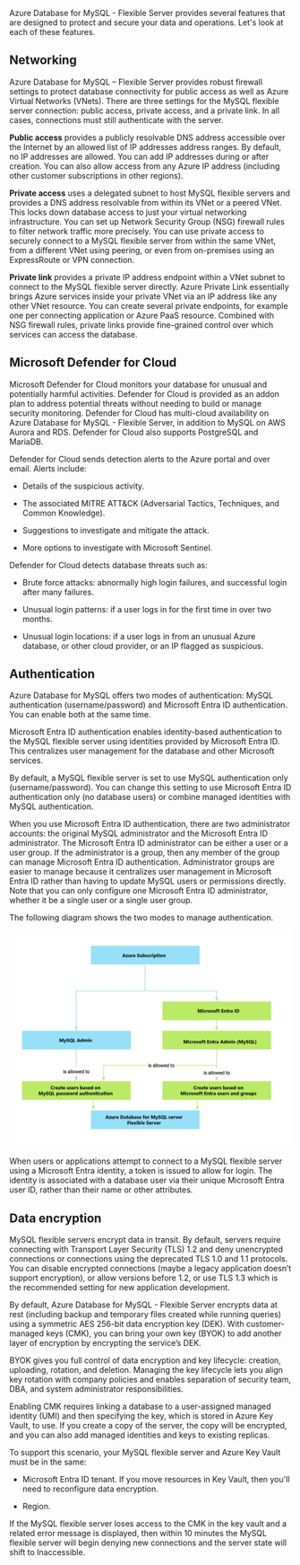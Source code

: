Azure Database for MySQL - Flexible Server provides several features that are designed to protect and secure your data and operations. Let's look at each of these features. 

## Networking

Azure Database for MySQL – Flexible Server provides robust firewall settings to protect database connectivity for public access as well as Azure Virtual Networks (VNets). There are three settings for the MySQL flexible server connection: public access, private access, and a private link. In all cases, connections must still authenticate with the server. 

**Public access** provides a publicly resolvable DNS address accessible over the Internet by an allowed list of IP addresses address ranges. By default, no IP addresses are allowed. You can add IP addresses during or after creation. You can also allow access from any Azure IP address (including other customer subscriptions in other regions). 

**Private access** uses a delegated subnet to host MySQL flexible servers and provides a DNS address resolvable from within its VNet or a peered VNet. This locks down database access to just your virtual networking infrastructure. You can set up Network Security Group (NSG) firewall rules to filter network traffic more precisely. You can use private access to securely connect to a MySQL flexible server from within the same VNet, from a different VNet using peering, or even from on-premises using an ExpressRoute or VPN connection. 

**Private link** provides a private IP address endpoint within a VNet subnet to connect to the MySQL flexible server directly. Azure Private Link essentially brings Azure services inside your private VNet via an IP address like any other VNet resource. You can create several private endpoints, for example one per connecting application or Azure PaaS resource. Combined with NSG firewall rules, private links provide fine-grained control over which services can access the database. 

## Microsoft Defender for Cloud

Microsoft Defender for Cloud monitors your database for unusual and potentially harmful activities. Defender for Cloud is provided as an addon plan to address potential threats without needing to build or manage security monitoring. Defender for Cloud has multi-cloud availability on Azure Database for MySQL - Flexible Server, in addition to MySQL on AWS Aurora and RDS. Defender for Cloud also supports PostgreSQL and MariaDB. 

Defender for Cloud sends detection alerts to the Azure portal and over email. Alerts include: 

- Details of the suspicious activity. 

- The associated MITRE ATT&CK (Adversarial Tactics, Techniques, and Common Knowledge). 

- Suggestions to investigate and mitigate the attack. 

- More options to investigate with Microsoft Sentinel. 

Defender for Cloud detects database threats such as: 

- Brute force attacks: abnormally high login failures, and successful login after many failures. 

- Unusual login patterns: if a user logs in for the first time in over two months. 

- Unusual login locations: if a user logs in from an unusual Azure database, or other cloud provider, or an IP flagged as suspicious. 

## Authentication

Azure Database for MySQL offers two modes of authentication: MySQL authentication (username/password) and Microsoft Entra ID authentication. You can enable both at the same time. 

Microsoft Entra ID authentication enables identity-based authentication to the MySQL flexible server using identities provided by Microsoft Entra ID. This centralizes user management for the database and other Microsoft services. 

By default, a MySQL flexible server is set to use MySQL authentication only (username/password). You can change this setting to use Microsoft Entra ID authentication only (no database users) or combine managed identities with MySQL authentication. 

When you use Microsoft Entra ID authentication, there are two administrator accounts: the original MySQL administrator and the Microsoft Entra ID administrator. The Microsoft Entra ID administrator can be either a user or a user group. If the administrator is a group, then any member of the group can manage Microsoft Entra ID authentication. Administrator groups are easier to manage because it centralizes user management in Microsoft Entra ID rather than having to update MySQL users or permissions directly. Note that you can only configure one Microsoft Entra ID administrator, whether it be a single user or a single user group. 

The following diagram shows the two modes to manage authentication. 

![Diagram showing how MySQL Admins and Microsoft Entra Admins for MySQL can create users and manage Azure Database for MySQL - Flexible Server.](../media/azure-postgres-flexible-server-authentication-mechanisms.png)

When users or applications attempt to connect to a MySQL flexible server using a Microsoft Entra identity, a token is issued to allow for login. The identity is associated with a database user via their unique Microsoft Entra user ID, rather than their name or other attributes. 

## Data encryption 

MySQL flexible servers encrypt data in transit. By default, servers require connecting with Transport Layer Security (TLS) 1.2 and deny unencrypted connections or connections using the deprecated TLS 1.0 and 1.1 protocols. You can disable encrypted connections (maybe a legacy application doesn’t support encryption), or allow versions before 1.2, or use TLS 1.3 which is the recommended setting for new application development. 

By default, Azure Database for MySQL - Flexible Server encrypts data at rest (including backup and temporary files created while running queries) using a symmetric AES 256-bit data encryption key (DEK). With customer-managed keys (CMK), you can bring your own key (BYOK) to add another layer of encryption by encrypting the service’s DEK.

BYOK gives you full control of data encryption and key lifecycle: creation, uploading, rotation, and deletion. Managing the key lifecycle lets you align key rotation with company policies and enables separation of security team, DBA, and system administrator responsibilities. 

Enabling CMK requires linking a database to a user-assigned managed identity (UMI) and then specifying the key, which is stored in Azure Key Vault, to use. If you create a copy of the server, the copy will be encrypted, and you can also add managed identities and keys to existing replicas. 

To support this scenario, your MySQL flexible server and Azure Key Vault must be in the same: 

- Microsoft Entra ID tenant. If you move resources in Key Vault, then you'll need to reconfigure data encryption. 

- Region. 

If the MySQL flexible server loses access to the CMK in the key vault and a related error message is displayed, then within 10 minutes the MySQL flexible server will begin denying new connections and the server state will shift to Inaccessible. 
